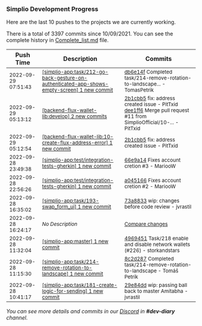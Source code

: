 
### Simplio Development Progress

Here are the last 10 pushes to the projects we are currently working.

There is a total of 3397 commits since 10/09/2021. You can see the complete history in
 [Complete_list.md](Complete_list.md) file.

| Push Time | Description | Commits |
| --- | --- | --- |
| <sub>2022-09-29 07:51:43</sub> | <sub>[[simplio-app:task/212\-go\-back\-gesture\-on\-authenticated\-app\-shows\-empty\-screen] 1 new commit](https://github.com/SimplioOfficial/simplio-app/commit/db6e14fbb578c0170ddc688821fe7026470d4348)</sub> | <sub>[db6e14f](https://github.com/SimplioOfficial/simplio-app/commit/db6e14fbb578c0170ddc688821fe7026470d4348) Completed task/214-remove-rotation-to-landscape... - TomasPetrik</sub> |
| <sub>2022-09-29 05:13:12</sub> | <sub>[[backend-flux-wallet-lib:develop] 2 new commits](https://github.com/SimplioOfficial/backend-flux-wallet-lib/compare/d7fc15383283...dee1ff641872)</sub> | <sub>[2b1cbb5](https://github.com/SimplioOfficial/backend-flux-wallet-lib/commit/2b1cbb58b04752e5ffb723bf343c3f18d7eb7b4a) fix: address created issue - PitTxid<br>[dee1ff6](https://github.com/SimplioOfficial/backend-flux-wallet-lib/commit/dee1ff641872188aa98eb602649369961edddf38) Merge pull request #11 from SimplioOfficial/10-... - PitTxid</sub> |
| <sub>2022-09-29 05:12:54</sub> | <sub>[[backend-flux-wallet-lib:10\-create\-flux\-address\-error] 1 new commit](https://github.com/SimplioOfficial/backend-flux-wallet-lib/commit/2b1cbb58b04752e5ffb723bf343c3f18d7eb7b4a)</sub> | <sub>[2b1cbb5](https://github.com/SimplioOfficial/backend-flux-wallet-lib/commit/2b1cbb58b04752e5ffb723bf343c3f18d7eb7b4a) fix: address created issue - PitTxid</sub> |
| <sub>2022-09-28 23:49:38</sub> | <sub>[[simplio-app:test/integration\-tests\-gherkin] 1 new commit](https://github.com/SimplioOfficial/simplio-app/commit/66e9a14d6dfedec85c89bdb299455be9bed4fa88)</sub> | <sub>[66e9a14](https://github.com/SimplioOfficial/simplio-app/commit/66e9a14d6dfedec85c89bdb299455be9bed4fa88) Fixes account cretion #3 - MariooW</sub> |
| <sub>2022-09-28 22:56:26</sub> | <sub>[[simplio-app:test/integration\-tests\-gherkin] 1 new commit](https://github.com/SimplioOfficial/simplio-app/commit/a045166e3b4298cc54df6d2cd78a99bdcae3691e)</sub> | <sub>[a045166](https://github.com/SimplioOfficial/simplio-app/commit/a045166e3b4298cc54df6d2cd78a99bdcae3691e) Fixes account cretion #2 - MariooW</sub> |
| <sub>2022-09-28 16:35:02</sub> | <sub>[[simplio-app:task/193\-swap\_form\_ui] 1 new commit](https://github.com/SimplioOfficial/simplio-app/commit/73a8833ae4bbab66e902519958e3e7ef487eeaf5)</sub> | <sub>[73a8833](https://github.com/SimplioOfficial/simplio-app/commit/73a8833ae4bbab66e902519958e3e7ef487eeaf5) wip: changes before code review - jvrastil</sub> |
| <sub>2022-09-28 16:24:17</sub> | <sub>_No Description_</sub> | <sub>[Compare changes](https://github.com/SimplioOfficial/simplio-app/compare/a78d11610f99...1885d23c834b)</sub> |
| <sub>2022-09-28 11:32:04</sub> | <sub>[[simplio-app:master] 1 new commit](https://github.com/SimplioOfficial/simplio-app/commit/4969451f07d745a2f3220ec57d0d0ed8d533998a)</sub> | <sub>[4969451](https://github.com/SimplioOfficial/simplio-app/commit/4969451f07d745a2f3220ec57d0d0ed8d533998a) Task/218 enable and disable network wallets (#226) - storkandstars</sub> |
| <sub>2022-09-28 11:15:30</sub> | <sub>[[simplio-app:task/214\-remove\-rotation\-to\-landscape] 1 new commit](https://github.com/SimplioOfficial/simplio-app/commit/8c2d2876cdf42f0808ffe0b65481e1d39f5fc66f)</sub> | <sub>[8c2d287](https://github.com/SimplioOfficial/simplio-app/commit/8c2d2876cdf42f0808ffe0b65481e1d39f5fc66f) Completed task/214-remove-rotation-to-landscape - Tomáš Petrík</sub> |
| <sub>2022-09-28 10:41:17</sub> | <sub>[[simplio-app:task/181\-create\-logic\-for\-sending] 1 new commit](https://github.com/SimplioOfficial/simplio-app/commit/29e84dd3a2e43f0a5061d0ad5dd3cbf6d9ad05c4)</sub> | <sub>[29e84dd](https://github.com/SimplioOfficial/simplio-app/commit/29e84dd3a2e43f0a5061d0ad5dd3cbf6d9ad05c4) wip: passing ball back to master Amitabha - jvrastil</sub> |

_You can see more details and commits in our [Discord](https://discord.gg/aKhjuwZmdP) in **#dev-diary** channel._
